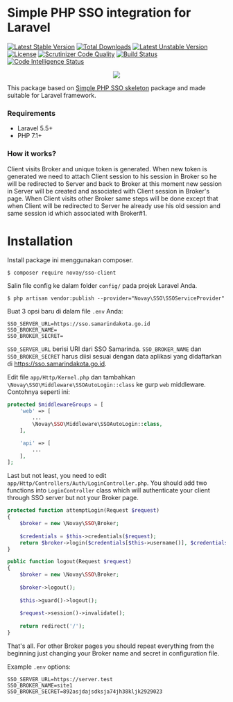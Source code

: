 # Simple PHP SSO integration for Laravel

[![Latest Stable Version](https://poser.pugx.org/novay/sso-client/v/stable)](https://packagist.org/packages/novay/sso-client)
[![Total Downloads](https://poser.pugx.org/novay/sso-client/downloads)](https://packagist.org/packages/novay/sso-client)
[![Latest Unstable Version](https://poser.pugx.org/novay/sso-client/v/unstable)](https://packagist.org/packages/novay/sso-client)
[![License](https://poser.pugx.org/novay/sso-client/license)](https://packagist.org/packages/novay/sso-client)
[![Scrutinizer Code Quality](https://scrutinizer-ci.com/g/novay/sso-client/badges/quality-score.png?b=master)](https://scrutinizer-ci.com/g/novay/sso-client/?branch=master)
[![Build Status](https://scrutinizer-ci.com/g/novay/sso-client/badges/build.png?b=master)](https://scrutinizer-ci.com/g/novay/sso-client/build-status/master)
[![Code Intelligence Status](https://scrutinizer-ci.com/g/novay/sso-client/badges/code-intelligence.svg?b=master)](https://scrutinizer-ci.com/code-intelligence)

<p align="center"><img src="https://laravel.com/assets/img/components/logo-laravel.svg"></p>

This package based on [Simple PHP SSO skeleton](https://github.com/zefy/php-simple-sso) package and made suitable for Laravel framework.

### Requirements
* Laravel 5.5+
* PHP 7.1+

### How it works?
Client visits Broker and unique token is generated. When new token is generated we need to attach Client session to his session in Broker so he will be redirected to Server and back to Broker at this moment new session in Server will be created and associated with Client session in Broker's page. When Client visits other Broker same steps will be done except that when Client will be redirected to Server he already use his old session and same session id which associated with Broker#1.

# Installation

Install package ini menggunakan composer.
```shell
$ composer require novay/sso-client
```

Salin file config ke dalam folder `config/` pada projek Laravel Anda.
```shell
$ php artisan vendor:publish --provider="Novay\SSO\SSOServiceProvider"
``` 

Buat 3 opsi baru di dalam file `.env` Anda:
```shell
SSO_SERVER_URL=https://sso.samarindakota.go.id
SSO_BROKER_NAME=
SSO_BROKER_SECRET=
```
`SSO_SERVER_URL` berisi URI dari SSO Samarinda. `SSO_BROKER_NAME` dan `SSO_BROKER_SECRET` harus diisi sesuai dengan data aplikasi yang didaftarkan di https://sso.samarindakota.go.id.

Edit file `app/Http/Kernel.php` dan tambahkan `\Novay\SSO\Middleware\SSOAutoLogin::class` ke gurp `web` middleware. Contohnya seperti ini:
```php
protected $middlewareGroups = [
	'web' => [
		...
	    \Novay\SSO\Middleware\SSOAutoLogin::class,
	],

	'api' => [
		...
	],
];
```

Last but not least, you need to edit `app/Http/Controllers/Auth/LoginController.php`. You should add two functions into `LoginController` class which will authenticate your client through SSO server but not your Broker page.
```php
protected function attemptLogin(Request $request)
{
    $broker = new \Novay\SSO\Broker;
    
    $credentials = $this->credentials($request);
    return $broker->login($credentials[$this->username()], $credentials['password']);
}

public function logout(Request $request)
{
    $broker = new \Novay\SSO\Broker;
    
    $broker->logout();
    
    $this->guard()->logout();
    
    $request->session()->invalidate();
    
    return redirect('/');
}
```

That's all. For other Broker pages you should repeat everything from the beginning just changing your Broker name and secret in configuration file.

Example `.env` options:
```shell
SSO_SERVER_URL=https://server.test
SSO_BROKER_NAME=site1
SSO_BROKER_SECRET=892asjdajsdksja74jh38kljk2929023
```